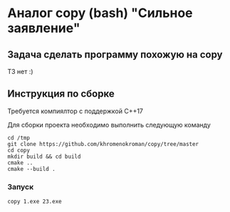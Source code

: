 # Аналог copy (bash) "Сильное заявление"

## Задача сделать программу похожую на copy

ТЗ нет :)

## Инструкция по сборке

Требуется компиялтор с поддержкой C++17

Для сборки проекта необходимо выполнить следующую команду
```
cd /tmp
git clone https://github.com/khromenokroman/copy/tree/master
cd copy
mkdir build && cd build
cmake ..
cmake --build .
```

### Запуск

```
copy 1.exe 23.exe
```
